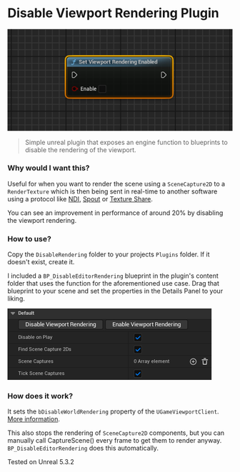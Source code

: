 # Disable Viewport Rendering Plugin

![image-20240126185945578](./assets/image-20240126185945578.png)

> Simple unreal plugin that exposes an engine function to blueprints to disable the rendering of the viewport.



### Why would I want this?

Useful for when you want to render the scene using a `SceneCapture2D` to a `RenderTexture` which is then being sent in real-time to another software using a protocol like [NDI](https://ndi.video/), [Spout](https://spout.zeal.co/) or [Texture Share](https://docs.unrealengine.com/5.0/en-US/texture-share-in-unreal-engine/).

You can see an improvement in performance of around 20% by disabling the viewport rendering.



### How to use?

Copy the `DisableRendering` folder to your projects `Plugins` folder. If it doesn't exist, create it.

I included a `BP_DisableEditorRendering` blueprint in the plugin's content folder that uses the function for the aforementioned use case. Drag that blueprint to your scene and set the properties in the Details Panel to your liking.

![image-20240126190830763](./assets/image-20240126190830763.png)



### How does it work?

It sets the `bDisableWorldRendering` property of the `UGameViewportClient`. [More information](https://docs.unrealengine.com/4.27/en-US/API/Runtime/Engine/Engine/UGameViewportClient/).

This also stops the rendering of `SceneCapture2D` components, but you can manually call CaptureScene() every frame to get them to render anyway. `BP_DisableEditorRendering` does this automatically.



Tested on Unreal 5.3.2
